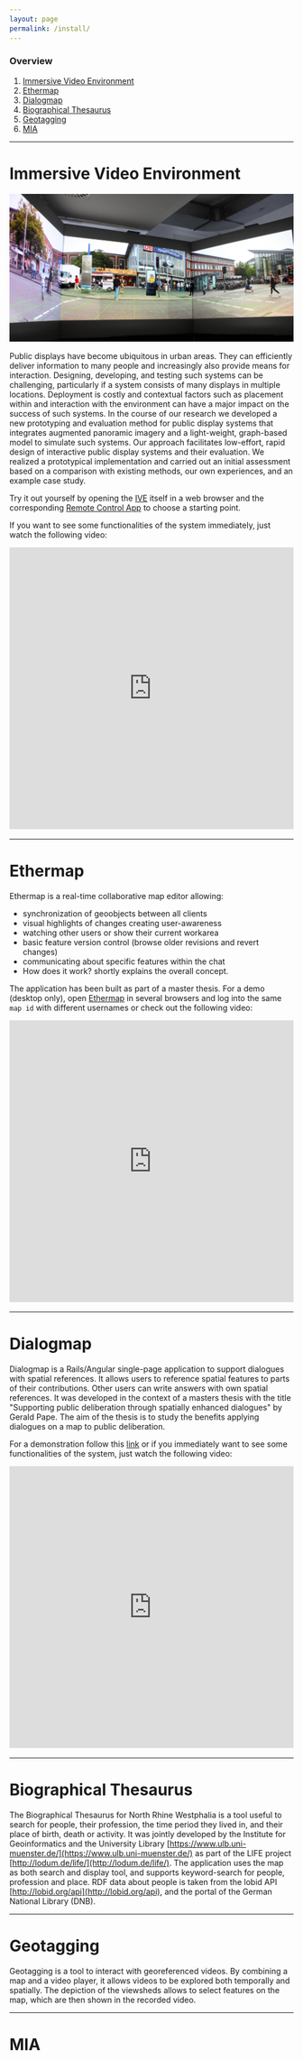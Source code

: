```yaml
---
layout: page
permalink: /install/
---
```


### Overview
1. [Immersive Video Environment](#immersive-video-environment)
2. [Ethermap](#ethermap)
3. [Dialogmap](#dialogmap)
4. [Biographical Thesaurus](#biographical-thesaurus)
5. [Geotagging](#geotagging)
6. [MIA](#mia)

***

# Immersive Video Environment

![IVE](/images/ive.jpeg)

Public displays have become ubiquitous in urban areas. They can efficiently deliver information to many people and increasingly also provide means for interaction. Designing, developing, and testing such systems can be challenging, particularly if a system consists of many displays in multiple locations. Deployment is costly and contextual factors such as placement within and interaction with the environment can have a major impact on the success of such systems. In the course of our research we developed a new prototyping and evaluation method for public display systems that integrates augmented panoramic imagery and a light-weight, graph-based model to simulate such systems. Our approach facilitates low-effort, rapid design of interactive public display systems and their evaluation. We realized a prototypical implementation and carried out an initial assessment based on a comparison with existing methods, our own experiences, and an example case study.

<!-- TODO: Add URLs of the new IVE, when it is in production -->
Try it out yourself by opening the [IVE](#) itself in a web browser and the corresponding [Remote Control App](#) to choose a starting point.

If you want to see some functionalities of the system immediately, just watch the following video:

<iframe width="100%" height="500px" src="https://www.youtube.com/embed/0iaOFMc1ptU" frameborder="0" allowfullscreen></iframe>


***

# Ethermap

Ethermap is a real-time collaborative map editor allowing:

* synchronization of geoobjects between all clients
* visual highlights of changes creating user-awareness
* watching other users or show their current workarea
* basic feature version control (browse older revisions and revert changes)
* communicating about specific features within the chat
* How does it work? shortly explains the overall concept.

The application has been built as part of a master thesis. For a demo (desktop only), open [Ethermap](http://giv-sitcom.uni-muenster.de:3000) in several browsers and log into the same `map id` with different usernames or check out the following video:

<iframe width="100%" height="500px" src="https://www.youtube.com/embed/ByRp-g3egLk" frameborder="0" allowfullscreen></iframe>


***

# Dialogmap

Dialogmap is a Rails/Angular single-page application to support dialogues with spatial references. It allows users to reference spatial features to parts of their contributions. Other users can write answers with own spatial references. It was developed in the context of a masters thesis with the title "Supporting public deliberation through spatially enhanced dialogues" by Gerald Pape. The aim of the thesis is to study the benefits applying dialogues on a map to public deliberation.

<!-- TODO: http://giv-pape.uni-muenster.de is down, reinstall needed -->
For a demonstration follow this [link](#) or if you immediately want to see some functionalities of the system, just watch the following video:

<iframe width="100%" height="500px" src="https://www.youtube.com/embed/lwWGbaIyn4k" frameborder="0" allowfullscreen></iframe>


***

# Biographical Thesaurus

The Biographical Thesaurus for North Rhine Westphalia is a tool useful to search for people, their profession, the time period they lived in, and their place of birth, death or activity. It was jointly developed by the Institute for Geoinformatics and the University Library [https://www.ulb.uni-muenster.de/](https://www.ulb.uni-muenster.de/) as part of the LIFE project [http://lodum.de/life/](http://lodum.de/life/). The application uses the map as both search and display tool, and supports keyword-search for people, profession and place. RDF data about people is taken from the lobid API [http://lobid.org/api](http://lobid.org/api), and the portal of the German National Library (DNB).

<!-- TODO: Upload and insert video -->


***

# Geotagging

Geotagging is a tool to interact with georeferenced videos. By combining a map and a video player, it allows videos to be explored both temporally and spatially. The depiction of the viewsheds allows to select features on the map, which are then shown in the recorded video.

<!-- TODO: Upload and insert video -->


***

# MIA

<!-- TODO: Upload and insert video -->
